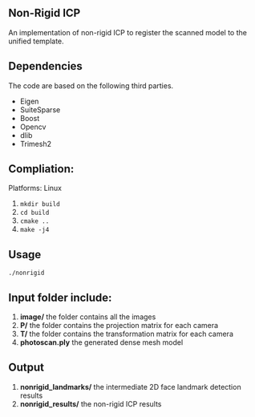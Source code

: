 ## Non-Rigid ICP

An implementation of non-rigid ICP to register the scanned model to the unified template.

## Dependencies
The code are based on the following third parties.
- Eigen
- SuiteSparse
- Boost
- Opencv
- dlib
- Trimesh2


## Compliation:
Platforms: Linux

1. `mkdir build`
2. `cd build`
3. `cmake ..`
4. `make -j4`

## Usage
`./nonrigid`


## Input folder include:
1. **image/**		the folder contains all the images  
2. **P/**		        the folder contains the projection matrix for each camera  
3. **T/**			the folder contains the transformation matrix for each camera  
4. **photoscan.ply**       the generated dense mesh model   

## Output
1. **nonrigid_landmarks/**  the intermediate 2D face landmark detection results   
2. **nonrigid_results/**	the non-rigid ICP results  
